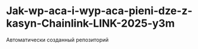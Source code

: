 # Jak-wp-aca-i-wyp-aca-pieni-dze-z-kasyn-Chainlink-LINK-2025-y3m
Автоматически созданный репозиторий
